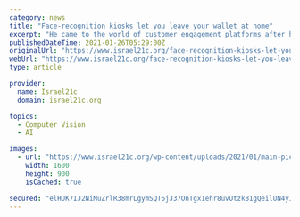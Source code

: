 ```yaml
---
category: news
title: "Face-recognition kiosks let you leave your wallet at home"
excerpt: "He came to the world of customer engagement platforms after having worked on facial recognition for access control in the security industry. “We were looking to do something that brings ROI [return on investment] to the customers who bought the system ..."
publishedDateTime: 2021-01-26T05:29:00Z
originalUrl: "https://www.israel21c.org/face-recognition-kiosks-let-you-leave-your-wallet-at-home/"
webUrl: "https://www.israel21c.org/face-recognition-kiosks-let-you-leave-your-wallet-at-home/"
type: article

provider:
  name: Israel21c
  domain: israel21c.org

topics:
  - Computer Vision
  - AI

images:
  - url: "https://www.israel21c.org/wp-content/uploads/2021/01/main-pic-5.jpg"
    width: 1600
    height: 900
    isCached: true

secured: "elHUK7IJ2NiMuZrlR38mrLgymSQT6jJ37OnTgx1ehr8uvUtzk81gQeilUN4yIVSh6ii4668FGugRcjzP6uL9ESuhBqDQwQbRYYFZH4YdbqIrIrgc72qmqrJy/7qLvJqzf6gcrPugBb1QQs4U4lLlOCQKcZzma5pOrVJsOy0gYFPMfqd24ICK7Q0XzA6TVT1s5QSjMqJcXgmc9wlWH7aRxXw5ljHTONJ8S3lULw9LnU+/TEV5XeMFCwrT4MKHpSg7UMndTHNlp8wyqY/uUN4YCCSoMfaKqK8/r0ER5JcauaS0FqwqU9kN3lBZJtS/lMtKnMFExsOQ02iEQBv6QR6ezUBZ6eNOqN4THveVGnLoW2I=;633eVsXUa2Yfz77qNkV3bQ=="
---
```


